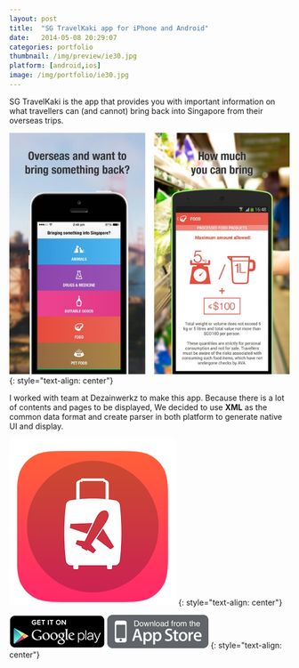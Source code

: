 ```yaml
---
layout: post
title:  "SG TravelKaki app for iPhone and Android"
date:   2014-05-08 20:29:07
categories: portfolio
thumbnail: /img/preview/ie30.jpg
platform: [android,ios]
image: /img/portfolio/ie30.jpg
---
```


SG TravelKaki is the app that provides you with important information on what travellers can (and cannot) bring back into Singapore from their overseas trips.

![image](/img/portfolio/ava1.jpg)
{: style="text-align: center"}

I worked with team at Dezainwerkz to make this app. Because there is a lot of contents and pages to be displayed, We decided to use **XML** as the common data format and create parser in both platform to generate native UI and display.

![image](/img/portfolio/ava2.png)
{: style="text-align: center"}

[![Download Here](/img/download/playstore.png)](https://play.google.com/store/apps/details?id=com.thisiscolony.ava)
[![Download Here](/img/download/itunestore.png)](https://itunes.apple.com/us/app/sg-travelkaki/id850892055?mt=8)
{: style="text-align: center"}
